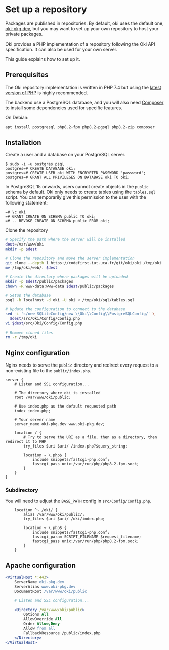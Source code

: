 # Set up a repository

Packages are published in repositories.
By default, oki uses the default one, [oki-pkg.dev](https://oki-pkg.dev), but you may want to set up your own repository to host your private packages.

Oki provides a PHP implementation of a repository following the Oki API specification.
It can also be used for your own server.

This guide explains how to set up it.

## Prerequisites

The Oki repository implementation is written in PHP 7.4 but using the [latest version of PHP](https://www.php.net/supported-versions.php) is highly recommended.

The backend use a PostgreSQL database, and you will also need [Composer](https://getcomposer.org) to install some dependencies used for specific features.

On Debian:

```bash
apt install postgresql php8.2-fpm php8.2-pgsql php8.2-zip composer
```

## Installation

Create a user and a database on your PostgreSQL server.

```console
$ sudo -i -u postgres psql
postgres=# CREATE DATABASE oki;
postgres=# CREATE USER oki WITH ENCRYPTED PASSWORD 'password';
postgres=# GRANT ALL PRIVILEGES ON DATABASE oki TO oki;
```

In PostgreSQL 15 onwards, users cannot create objects in the `public` schema by default.
Oki only needs to create tables using the `tables.sql` script. You can temporarily give this permission to the user with the following statement:

```console
=# \c oki
=# GRANT CREATE ON SCHEMA public TO oki;
=# -- REVOKE CREATE ON SCHEMA public FROM oki;
```

Clone the repository

```bash
# Specify the path where the server will be installed
dest=/var/www/oki
mkdir -p $dest

# Clone the repository and move the server implementation
git clone --depth 1 https://codefirst.iut.uca.fr/git/oki/oki /tmp/oki
mv /tmp/oki/web/. $dest

# Create the directory where packages will be uploaded
mkdir -p $dest/public/packages
chown -R www-data:www-data $dest/public/packages

# Setup the database
psql -h localhost -d oki -U oki < /tmp/oki/sql/tables.sql

# Update the configuration to connect to the database
sed -i 's/new SQLiteConfig/new \\Oki\\Config\\PostgreSQLConfig/' \
  $dest/src/Oki/Config/Config.php
vi $dest/src/Oki/Config/Config.php

# Remove cloned files
rm -r /tmp/oki
```

## Nginx configuration

Nginx needs to serve the `public` directory and redirect every request to a non-existing file to the `public/index.php`.

```nginx
server {
    # Listen and SSL configuration...

    # The directory where oki is installed
    root /var/www/oki/public;

    # Use index.php as the default requested path
    index index.php;

    # Your server name
    server_name oki-pkg.dev www.oki-pkg.dev;
    
    location / {
        # Try to serve the URI as a file, then as a directory, then redirect it to PHP
        try_files $uri $uri/ /index.php?$query_string;

        location ~ \.php$ {
            include snippets/fastcgi-php.conf;
            fastcgi_pass unix:/var/run/php/php8.2-fpm.sock;
        }
    }
}
```

### Subdirectory

You will need to adjust the `BASE_PATH` config in `src/Config/Config.php`.

```nginx
    location ^~ /oki/ {
        alias /var/www/oki/public/;
        try_files $uri $uri/ /oki/index.php;

        location ~ \.php$ {
            include snippets/fastcgi-php.conf;
            fastcgi_param SCRIPT_FILENAME $request_filename;
            fastcgi_pass unix:/var/run/php/php8.2-fpm.sock;
        }
    }
```

## Apache configuration

```apache
<VirtualHost *:443>
    ServerName oki-pkg.dev
    ServerAlias www.oki-pkg.dev
    DocumentRoot /var/www/oki/public

    # Listen and SSL configuration...

	<Directory /var/www/oki/public>  
		Options All
		AllowOverride All
		Order Allow,Deny
		Allow from all
        FallbackResource /public/index.php
	</Directory>
</VirtualHost>
```
